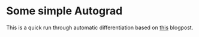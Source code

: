 # Some simple Autograd

This is a quick run through automatic differentiation based on [this](https://vmartin.fr/understanding-automatic-differentiation-in-30-lines-of-python.html) blogpost.
